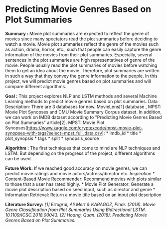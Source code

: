 # Predicting Movie Genres Based on Plot Summaries

**Summary :** Movie plot summaries are expected to reflect the genre of movies since many spectators read the plot summaries before deciding to watch a movie. Movie plot summaries reflect the genre of the movies such as action, drama, horror, etc., such that people can easily capture the genre information of the movies from their plot summaries. Especially, several sentences in the plot summaries are high representatives of genre of the movie. People usually read the plot summaries of movies before watching them to get an idea about the movie. Therefore, plot summaries are written in such a way that they convey the genre information to the people. In this project, we will predict movie genres based on plot summaries and will compare different algorithms.

**Goal :** This project explores NLP and LSTM methods and several Machine Learning methods to predict movie genres based on plot summaries.
Data Description: There are 3 databases for now. MovieLens[1] database , MPST: Movie Plot Synopses and CMU Movie Summary Corpus dataset. In addition, we can work on IMDB dataset according to "Predicting Movie Genres Based on Plot Summaries" article[2]. 
MPST: Movie Plot Synopses(https://www.kaggle.com/cryptexcode/mpst-movie-plot-synopses-with-tags?select=mpst_full_data.csv):
    * imdb_id
    * title
    * plot_synopsis
    * tags
    * split
    * synopsis_source

**Algorithm :** The first techniques that come to mind are NLP techniques and LSTM. But depending on the progress of the project, different algorithms can be used.

**Future Work:** If we reached good accuracy on movie genres, we can predict movie ratings and movie actors/actress/director etc.
*Inspiration*
    * Content-Based Movie Recommender:
Recommend movies with plots similar to those that a user has rated highly.
    * Movie Plot Generator:
Generate a movie plot description based on seed input, such as director and genre
    * Information Retrieval: 
Return a movie title based on an input plot description

**Literature Survey:**
*[1] Ertugrul, Ali Mert & KARAGOZ, Pinar. (2018). Movie Genre Classification from Plot Summaries Using Bidirectional LSTM. 10.1109/ICSC.2018.00043.* 
*[2] Hoang, Quan. (2018). Predicting Movie Genres Based on Plot Summaries.*


